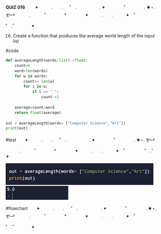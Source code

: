 **QUIZ 016** 　　✦　　　.　　. 　 ˚　.　　　　　 . ✦　　　 　˚　　　　 . ★⋆. ࿐࿔ 
　　　.   　　˚　　 　　*　　 　　✦　　　.　　.　　　✦　˚ 　　　　 ˚　.˚　　　　✦


16. Create a function that produces the average world length of the input list


#code
```.py
def averageLength(words:list)->float:
    count=0
    word=len(words)
    for w in words:
        count+= len(w)
        for i in w:
            if i == " ":
                count-=1
        
    average=count/word
    return float(average)

out = averageLength(words= ["Computer Science","Art"])
print(out)
```

#test　　✦　　　.　　. 　 ˚　.　　　　　 . ✦　　　 　˚　　　　 . ★⋆. ࿐࿔ 
　　　.   　　˚　　 　　*　　 　　✦　　　.　　.　　　✦　˚ 　　　　 ˚　.˚　　　　✦

![](https://github.com/marinamen/quizzes/blob/main/pictures/Screen%20Shot%202023-10-10%20at%209.57.56.png)
![](https://github.com/marinamen/quizzes/blob/main/pictures/Screen%20Shot%202023-10-10%20at%209.58.05.png)


#flowchart　　✦　　　.　　. 　 ˚　.　　　　　 . ✦　　　 　˚　　　　 . ★⋆. ࿐࿔ 
　　　.   　　˚　　 　　*　　 　　✦　　　.　　.　　　✦　˚ 　　　　 ˚　.˚　　　　✦
   
